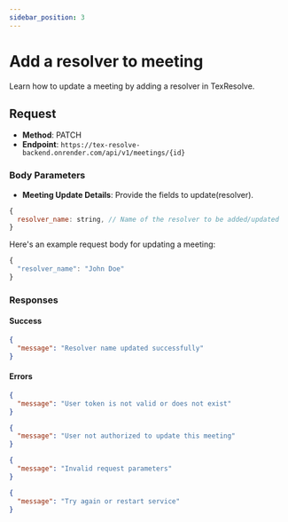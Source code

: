 ```yaml
---
sidebar_position: 3
---
```


# Add a resolver to meeting

Learn how to update a meeting by adding a resolver in TexResolve.

## Request

- **Method**: PATCH
- **Endpoint**: `https://tex-resolve-backend.onrender.com/api/v1/meetings/{id}`

### Body Parameters

- **Meeting Update Details**: Provide the fields to update(resolver).

```jsx title="update meeting schema"
{
  resolver_name: string, // Name of the resolver to be added/updated
}
```

Here's an example request body for updating a meeting:

```jsx title="updating meeting example"
{
  "resolver_name": "John Doe"
}
```

### Responses

#### Success

```json title="statusCode 200: success"
{
  "message": "Resolver name updated successfully"
}
```

#### Errors

```json title="statusCode 401: Authentication error"
{
  "message": "User token is not valid or does not exist"
}
```

```json title="statusCode 403: Forbidden"
{
  "message": "User not authorized to update this meeting"
}
```

```json title="statusCode 400: Bad Request"
{
  "message": "Invalid request parameters"
}
```

```json title="statusCode 500: Internal Server Error"
{
  "message": "Try again or restart service"
}
```